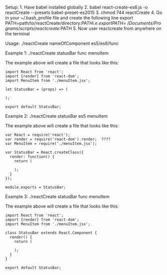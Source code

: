 Setup:
    1. Have babel installed globally
    2. babel react-create-es6.js -o reactCreate --presets babel-preset-es2015
    3. chmod 744 reactCreate
    4. Go in your ~/.bash_profile file and create the following line
        export PATH=path/to/reactCreate/directory:$PATH
        i.e.      export PATH=~/Documents/Programs/scripts/reactcreate:$PATH
    5. Now user reactcreate from anywhere on the terminal

Usage:
    ./reactCreate nameOfComponent es5/es6/func <list of component dependencies>



Example 1:
    ./reactCreate statusBar func menuItem

The example above will create a file that looks like this:

    import React from 'react';
    import {render} from 'react-dom';
    import MenuItem from './menuItem.jsx';

    let StatusBar = (props) => (

    );

    export default StatusBar;



Example 2:
    ./reactCreate statusBar es5 menuItem

The example above will create a file that looks like this:

    var React = require('react');
    var render = require('react-dom').render;  ????
    var MenuItem = require('./menuItem.jsx');

    var StatusBar = React.createClass({
      render: function() {
        return (

        );
      }
    });

    module.exports = StatusBar;


Example 3:
    ./reactCreate statusBar func menuItem

The example above will create a file that looks like this:

    import React from 'react';
    import {render} from 'react-dom';
    import MenuItem from './menuItem.jsx';

    class StatusBar extends React.Component {
      render() {
        return (

        );
      }
    }

    export default StatusBar;



